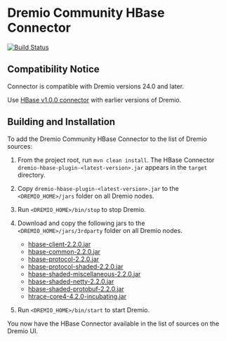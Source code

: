 # Dremio Community HBase Connector

[![Build Status](https://travis-ci.org/dremio-hub/dremio-hbase-connector.svg?branch=master)](https://travis-ci.org/dremio-hub/dremio-hbase-connector)

## Compatibility Notice

Connector is compatible with Dremio versions 24.0 and later.

Use [HBase v1.0.0 connector](https://github.com/dremio-hub/dremio-hbase-connector/releases/tag/v1.0.0) with earlier versions of Dremio.

## Building and Installation

To add the Dremio Community HBase Connector to the list of Dremio sources:

1. From the project root, run `mvn clean install`. 
   The HBase Connector `dremio-hbase-plugin-<latest-version>.jar` appears in the `target` directory.

1. Copy `dremio-hbase-plugin-<latest-version>.jar` to the `<DREMIO_HOME>/jars` folder on all Dremio
 nodes.

1. Run `<DREMIO_HOME>/bin/stop` to stop Dremio.

1. Download and copy the following jars to the `<DREMIO_HOME>/jars/3rdparty` folder on all Dremio nodes.
    * [hbase-client-2.2.0.jar](https://repo1.maven.org/maven2/org/apache/hbase/hbase-client/2.2.0/hbase-client-2.2.0.jar)
    * [hbase-common-2.2.0.jar](https://repo1.maven.org/maven2/org/apache/hbase/hbase-common/2.2.0/hbase-common-2.2.0.jar)
    * [hbase-protocol-2.2.0.jar](https://repo1.maven.org/maven2/org/apache/hbase/hbase-protocol/2.2.0/hbase-protocol-2.2.0.jar)
    * [hbase-protocol-shaded-2.2.0.jar](https://repo1.maven.org/maven2/org/apache/hbase/hbase-protocol-shaded/2.2.0/hbase-protocol-shaded-2.2.0.jar)
    * [hbase-shaded-miscellaneous-2.2.0.jar](https://repo1.maven.org/maven2/org/apache/hbase/thirdparty/hbase-shaded-miscellaneous/2.2.0/hbase-shaded-miscellaneous-2.2.0.jar)
    * [hbase-shaded-netty-2.2.0.jar](https://repo1.maven.org/maven2/org/apache/hbase/thirdparty/hbase-shaded-netty/2.2.0/hbase-shaded-netty-2.2.0.jar)
    * [hbase-shaded-protobuf-2.2.0.jar](https://repo1.maven.org/maven2/org/apache/hbase/thirdparty/hbase-shaded-protobuf/2.2.0/hbase-shaded-protobuf-2.2.0.jar)
    * [htrace-core4-4.2.0-incubating.jar](
    https://repo1.maven.org/maven2/org/apache/htrace/htrace-core4/4.2.0-incubating/htrace-core4-4.2.0-incubating.jar)

1. Run `<DREMIO_HOME>/bin/start` to start Dremio.

You now have the HBase Connector available in the list of sources on the Dremio UI.